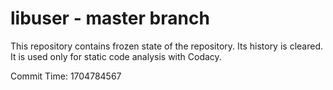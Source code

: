 # libuser - master branch

This repository contains frozen state of the repository.
Its history is cleared. It is used only for static code
analysis with Codacy.

Commit Time: 1704784567